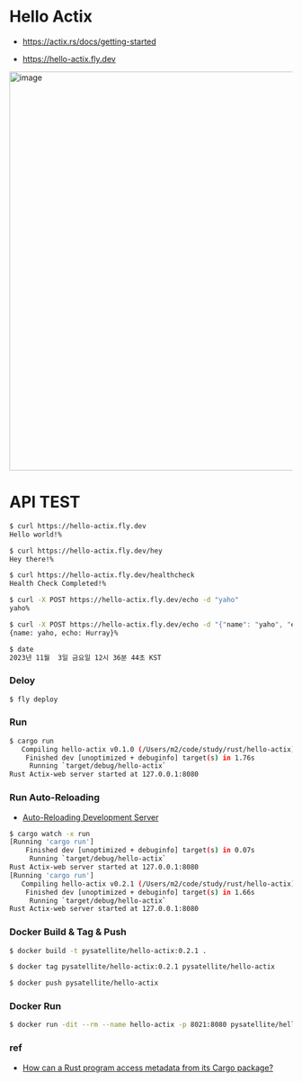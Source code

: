 # Hello Actix
- https://actix.rs/docs/getting-started


- https://hello-actix.fly.dev
<img width="709" alt="image" src="https://github.com/pySatellite/hello-actix/assets/87309910/564b4f5c-2ea3-4b32-9938-4042ca3070d2">

# API TEST
```bash
$ curl https://hello-actix.fly.dev
Hello world!%

$ curl https://hello-actix.fly.dev/hey
Hey there!%

$ curl https://hello-actix.fly.dev/healthcheck
Health Check Completed!%

$ curl -X POST https://hello-actix.fly.dev/echo -d "yaho"
yaho%

$ curl -X POST https://hello-actix.fly.dev/echo -d "{"name": "yaho", "echo": "Hurray"}"
{name: yaho, echo: Hurray}%

$ date
2023년 11월  3일 금요일 12시 36분 44초 KST
```

### Deloy
```bash
$ fly deploy
```

### Run
```bash
$ cargo run
   Compiling hello-actix v0.1.0 (/Users/m2/code/study/rust/hello-actix)
    Finished dev [unoptimized + debuginfo] target(s) in 1.76s
     Running `target/debug/hello-actix`
Rust Actix-web server started at 127.0.0.1:8080
```

### Run Auto-Reloading
- [Auto-Reloading Development Server](https://actix.rs/docs/autoreload/)
```bash
$ cargo watch -x run
[Running 'cargo run']
    Finished dev [unoptimized + debuginfo] target(s) in 0.07s
     Running `target/debug/hello-actix`
Rust Actix-web server started at 127.0.0.1:8080
[Running 'cargo run']
   Compiling hello-actix v0.2.1 (/Users/m2/code/study/rust/hello-actix)
    Finished dev [unoptimized + debuginfo] target(s) in 1.66s
     Running `target/debug/hello-actix`
Rust Actix-web server started at 127.0.0.1:8080
```

### Docker Build & Tag & Push
```bash
$ docker build -t pysatellite/hello-actix:0.2.1 .

$ docker tag pysatellite/hello-actix:0.2.1 pysatellite/hello-actix

$ docker push pysatellite/hello-actix

```

### Docker Run
```bash
$ docker run -dit --rm --name hello-actix -p 8021:8080 pysatellite/hello-actix:0.2.1
```

### ref
- [How can a Rust program access metadata from its Cargo package?](https://stackoverflow.com/questions/27840394/how-can-a-rust-program-access-metadata-from-its-cargo-package)